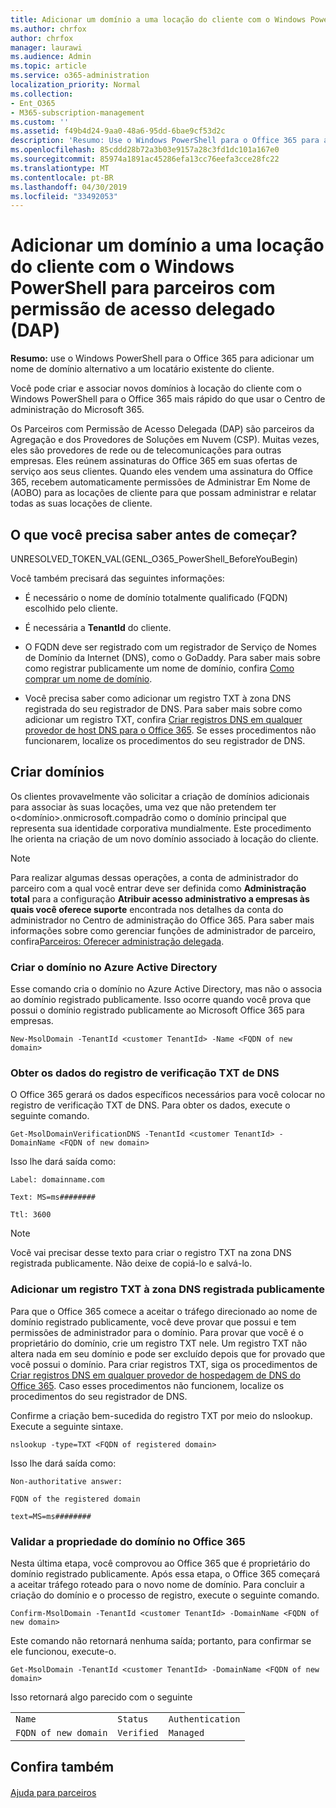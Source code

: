 ```yaml
---
title: Adicionar um domínio a uma locação do cliente com o Windows PowerShell para parceiros com permissão de acesso delegado (DAP)
ms.author: chrfox
author: chrfox
manager: laurawi
ms.audience: Admin
ms.topic: article
ms.service: o365-administration
localization_priority: Normal
ms.collection:
- Ent_O365
- M365-subscription-management
ms.custom: ''
ms.assetid: f49b4d24-9aa0-48a6-95dd-6bae9cf53d2c
description: 'Resumo: Use o Windows PowerShell para o Office 365 para adicionar um nome de domínio alternativo a um locatário existente do cliente.'
ms.openlocfilehash: 85cddd28b72a3b03e9157a28c3fd1dc101a167e0
ms.sourcegitcommit: 85974a1891ac45286efa13cc76eefa3cce28fc22
ms.translationtype: MT
ms.contentlocale: pt-BR
ms.lasthandoff: 04/30/2019
ms.locfileid: "33492053"
---
```

# <a name="add-a-domain-to-a-client-tenancy-with-windows-powershell-for-delegated-access-permission-dap-partners"></a>Adicionar um domínio a uma locação do cliente com o Windows PowerShell para parceiros com permissão de acesso delegado (DAP)

 **Resumo:** use o Windows PowerShell para o Office 365 para adicionar um nome de domínio alternativo a um locatário existente do cliente.
  
Você pode criar e associar novos domínios à locação do cliente com o Windows PowerShell para o Office 365 mais rápido do que usar o Centro de administração do Microsoft 365.
  
Os Parceiros com Permissão de Acesso Delegada (DAP) são parceiros da Agregação e dos Provedores de Soluções em Nuvem (CSP). Muitas vezes, eles são provedores de rede ou de telecomunicações para outras empresas. Eles reúnem assinaturas do Office 365 em suas ofertas de serviço aos seus clientes. Quando eles vendem uma assinatura do Office 365, recebem automaticamente permissões de Administrar Em Nome de (AOBO) para as locações de cliente para que possam administrar e relatar todas as suas locações de cliente.
## <a name="what-do-you-need-to-know-before-you-begin"></a>O que você precisa saber antes de começar?

UNRESOLVED_TOKEN_VAL(GENL_O365_PowerShell_BeforeYouBegin)
  
Você também precisará das seguintes informações:
  
- É necessário o nome de domínio totalmente qualificado (FQDN) escolhido pelo cliente.
    
- É necessária a **TenantId** do cliente.
    
- O FQDN deve ser registrado com um registrador de Serviço de Nomes de Domínio da Internet (DNS), como o GoDaddy. Para saber mais sobre como registrar publicamente um nome de domínio, confira [Como comprar um nome de domínio](https://go.microsoft.com/fwlink/p/?LinkId=532541).
    
- Você precisa saber como adicionar um registro TXT à zona DNS registrada do seu registrador de DNS. Para saber mais sobre como adicionar um registro TXT, confira [Criar registros DNS em qualquer provedor de host DNS para o Office 365](https://go.microsoft.com/fwlink/p/?LinkId=532542). Se esses procedimentos não funcionarem, localize os procedimentos do seu registrador de DNS.
    
## <a name="create-domains"></a>Criar domínios

 Os clientes provavelmente vão solicitar a criação de domínios adicionais para associar às suas locações, uma vez que não pretendem ter o<domínio>.onmicrosoft.compadrão como o domínio principal que representa sua identidade corporativa mundialmente. Este procedimento lhe orienta na criação de um novo domínio associado à locação do cliente.
  
> [!NOTE]
> Para realizar algumas dessas operações, a conta de administrador do parceiro com a qual você entrar deve ser definida como **Administração total** para a configuração **Atribuir acesso administrativo a empresas às quais você oferece suporte** encontrada nos detalhes da conta do administrador no Centro de administração do Office 365. Para saber mais informações sobre como gerenciar funções de administrador de parceiro, confira[Parceiros: Oferecer administração delegada](https://go.microsoft.com/fwlink/p/?LinkId=532435). 
  
### <a name="create-the-domain-in-azure-active-directory"></a>Criar o domínio no Azure Active Directory

Esse comando cria o domínio no Azure Active Directory, mas não o associa ao domínio registrado publicamente. Isso ocorre quando você prova que possui o domínio registrado publicamente ao Microsoft Office 365 para empresas.
  
```
New-MsolDomain -TenantId <customer TenantId> -Name <FQDN of new domain>
```

### <a name="get-the-data-for-the-dns-txt-verification-record"></a>Obter os dados do registro de verificação TXT de DNS

 O Office 365 gerará os dados específicos necessários para você colocar no registro de verificação TXT de DNS. Para obter os dados, execute o seguinte comando.
  
```
Get-MsolDomainVerificationDNS -TenantId <customer TenantId> -DomainName <FQDN of new domain>
```

Isso lhe dará saída como:
  
 `Label: domainname.com`
  
 `Text: MS=ms########`
  
 `Ttl: 3600`
  
> [!NOTE]
> Você vai precisar desse texto para criar o registro TXT na zona DNS registrada publicamente. Não deixe de copiá-lo e salvá-lo. 
  
### <a name="add-a-txt-record-to-the-publically-registered-dns-zone"></a>Adicionar um registro TXT à zona DNS registrada publicamente

Para que o Office 365 comece a aceitar o tráfego direcionado ao nome de domínio registrado publicamente, você deve provar que possui e tem permissões de administrador para o domínio. Para provar que você é o proprietário do domínio, crie um registro TXT nele. Um registro TXT não altera nada em seu domínio e pode ser excluído depois que for provado que você possui o domínio. Para criar registros TXT, siga os procedimentos de [Criar registros DNS em qualquer provedor de hospedagem de DNS do Office 365](https://go.microsoft.com/fwlink/p/?LinkId=532542). Caso esses procedimentos não funcionem, localize os procedimentos do seu registrador de DNS.
  
Confirme a criação bem-sucedida do registro TXT por meio do nslookup. Execute a seguinte sintaxe.
  
```
nslookup -type=TXT <FQDN of registered domain>
```

Isso lhe dará saída como:
  
 `Non-authoritative answer:`
  
 `FQDN of the registered domain`
  
 `text=MS=ms########`
  
### <a name="validate-domain-ownership-in-office-365"></a>Validar a propriedade do domínio no Office 365

Nesta última etapa, você comprovou ao Office 365 que é proprietário do domínio registrado publicamente. Após essa etapa, o Office 365 começará a aceitar tráfego roteado para o novo nome de domínio. Para concluir a criação do domínio e o processo de registro, execute o seguinte comando. 
  
```
Confirm-MsolDomain -TenantId <customer TenantId> -DomainName <FQDN of new domain>
```

Este comando não retornará nenhuma saída; portanto, para confirmar se ele funcionou, execute-o.
  
```
Get-MsolDomain -TenantId <customer TenantId> -DomainName <FQDN of new domain>
```

Isso retornará algo parecido com o seguinte
  
||||
|:-----|:-----|:-----|
| `Name` <br/> | `Status` <br/> | `Authentication` <br/> |
| `FQDN of new domain` <br/> | `Verified` <br/> | `Managed` <br/> |
   
## <a name="see-also"></a>Confira também

#### 

[Ajuda para parceiros](https://go.microsoft.com/fwlink/p/?LinkID=533477)

